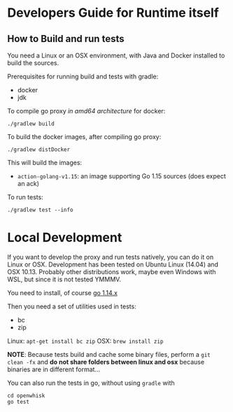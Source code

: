 <!--
#
# Licensed to the Apache Software Foundation (ASF) under one or more
# contributor license agreements.  See the NOTICE file distributed with
# this work for additional information regarding copyright ownership.
# The ASF licenses this file to You under the Apache License, Version 2.0
# (the "License"); you may not use this file except in compliance with
# the License.  You may obtain a copy of the License at
#
#     http://www.apache.org/licenses/LICENSE-2.0
#
# Unless required by applicable law or agreed to in writing, software
# distributed under the License is distributed on an "AS IS" BASIS,
# WITHOUT WARRANTIES OR CONDITIONS OF ANY KIND, either express or implied.
# See the License for the specific language governing permissions and
# limitations under the License.
#
-->
#  Developers Guide for Runtime itself

<a name="building"/>

## How to Build and run tests

You need a Linux or an OSX environment, with Java and Docker installed to build the sources.

Prerequisites for running build and tests with gradle:

- docker
- jdk

To compile go proxy *in amd64 architecture* for docker:

```
./gradlew build
```

To build the docker images, after compiling go proxy:

```
./gradlew distDocker
```

This will build the images:

* `action-golang-v1.15`: an image supporting Go 1.15 sources (does expect an ack)

To run tests:

```
./gradlew test --info
```
<a name="development"/>

# Local Development

If you want to develop the proxy and run tests natively, you can do it on Linux or OSX. Development has been tested on Ubuntu Linux (14.04) and OSX 10.13. Probably other distributions work, maybe even Windows with WSL, but since it is not tested YMMMV.

You need to install, of course [go 1.14.x](https://golang.org/doc/install)

Then you need a set of utilities used in tests:

- bc
- zip

Linux: `apt-get install bc zip`
OSX: `brew install zip`

**NOTE**: Because tests build and cache some binary files, perform a `git clean -fx` and **do not share folders between linux and osx** because binaries are in different format...

You can also run the tests in go, without using `gradle` with

```
cd openwhisk
go test
```
